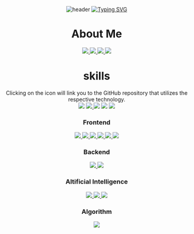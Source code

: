 <div align=center>

![header](https://capsule-render.vercel.app/api?type=waving&color=6994CDEE&text=&animation=twinkling&height=80)
[![Typing SVG](https://readme-typing-svg.demolab.com?font=Alkatra&weight=500&size=45&duration=3500&pause=3&color=6994CDEE&center=false&vCenter=false&multiline=true&repeat=true&width=1000&height=100&lines=Welcome+to+HyoJa-Dan's+GitHub!👋)](https://git.io/typing-svg)
 

 <h1>About Me</h1>
  <a href="https://www.notion.so/Note-e650f7e3d24845e1ad87cb70bc45c2f0?pvs=4" target="_blank">
   <img src="https://img.shields.io/badge/Note-000000?style=for-the-badge&logo=Notion&logoColor=white"/>
  </a>
  <a href="mailto:kopasd99@gmail.com">
      <img src="https://img.shields.io/badge/Gmail-EA4335?style=for-the-badge&logo=Gmail&logoColor=white"> 
  </a>
  <a href="https://open.kakao.com/o/sUnl2hMf">
      <img src="https://img.shields.io/badge/KakaoTalk-FFCD00?style=for-the-badge&logoColor=white&logo=KakaoTalk"> 
  </a>
  <img src="https://img.shields.io/badge/kopan99-07C160?style=for-the-badge&logo=WeChat&logoColor=white"> 
 
 <h1>skills</h1>
 Clicking on the icon will link you to the GitHub repository that utilizes the respective technology.
 <div>
 <img src="https://img.shields.io/badge/C-A8B9CC?style=for-the-badge&logo=C&logoColor=white"/>
 <a href="https://github.com/HyoJaDan/c_compiler" target="_blank">
  <img src="https://img.shields.io/badge/Compiler-A8B9CC?style=for-the-badge&logo=C&logoColor=white"/>
 </a>
 <img src="https://img.shields.io/badge/C++-00599C?style=for-the-badge&logo=C%2B%2B&logoColor=white"/>
 <img src="https://img.shields.io/badge/JAVA-007396?style=for-the-badge&logo=java&logoColor=white">
 <img src="https://img.shields.io/badge/github-181717?style=for-the-badge&logo=github&logoColor=white">
 </div>
 
 <div>
  <h3>Frontend</h3>
  <a href="https://github.com/the-pool/the-pool-web" target="_black">
   <img src="https://img.shields.io/badge/HTML-E34F26?style=for-the-badge&logo=HTML5&logoColor=white"/>
  </a>
  <a href="https://github.com/the-pool/the-pool-web" target="_black">
   <img src="https://img.shields.io/badge/CSS-1572B6?style=for-the-badge&logo=CSS3&logoColor=white"/>
  </a>
  <a href="https://github.com/the-pool/the-pool-web" target="_black">
   <img src="https://img.shields.io/badge/JavaScript-F7DF1E?style=for-the-badge&logo=JavaScript&logoColor=white"/>
  </a>
  <a href="https://github.com/the-pool/the-pool-web" target="_black">
   <img src="https://img.shields.io/badge/TypeScript-3178C6?style=for-the-badge&logo=TypeScript&logoColor=white"/>
  </a>
  <a href="https://github.com/the-pool/the-pool-web" target="_black">
   <img src="https://img.shields.io/badge/React-61DAFB?style=for-the-badge&logo=React&logoColor=white"/>
  </a>
  <a href="https://github.com/the-pool/the-pool-web" target="_black">
   <img src="https://img.shields.io/badge/Remix-000000?style=for-the-badge&logo=Remix&logoColor=white"/>
  </a>
 </div>

 <div>
  <h3>Backend</h3>
  <a href="https://github.com/HyoJaDan/study_spring" target="_blank">
   <img src="https://img.shields.io/badge/Spring-6DB33F?style=for-the-badge&logo=Spring&logoColor=white"/>
  </a>
  <a href="https://github.com/HyoJaDan/study_spring" target="_blank">
   <img src="https://img.shields.io/badge/Spring Boot-6DB33F?style=for-the-badge&logo=Spring Boot&logoColor=white"/>
  </a>
 </div>
 
 <div>
  <h3>Altificial Intelligence</h3>
  <a href="https://github.com/HyoJaDan/AI_racing" target="_blank">
   <img src="https://img.shields.io/badge/CNN-CC0000?style=for-the-badge&logo=CNN&logoColor=white"/>
  </a>
   <a href="https://www.notion.so/Note-e650f7e3d24845e1ad87cb70bc45c2f0?pvs=4" target="_blank">
   <img src="https://img.shields.io/badge/VGGNet-CC0000?style=for-the-badge&logo=CNN&logoColor=white"/>
  </a>
  <a href="https://www.notion.so/Note-e650f7e3d24845e1ad87cb70bc45c2f0?pvs=4" target="_blank">
   <img src="https://img.shields.io/badge/YOLO-00FFFF?style=for-the-badge&logo=YOLO&logoColor=white"/>
  </a>
 </div>
 <div>
  <h3>Algorithm</h3>
  <img src="http://mazassumnida.wtf/api/v2/generate_badge?boj=kopasd99"/>
 </div>
</div>
